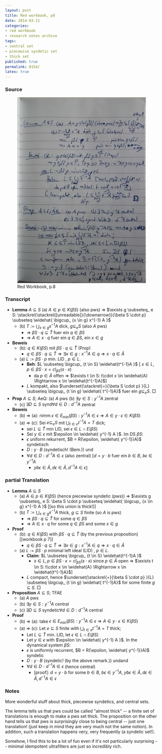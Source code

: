 ```yaml
---
layout: post
title: Red workbook, p8
date: 2014-03-11
categories:
- red workbook
- research notes archive
tags:
- central set
- piecewise syndetic set
- thick set
published: true
permalink: 0154/
latex: true
---
```


### Source

<figure>
  <a href="/assets/2014/red_workbook-p8.jpg">
    <img alt="red workbook, p8" src="/assets/2014/red_workbook-p8.jpg"/>
  </a>
  <figcaption>
    Red Workbook, p.8
  </figcaption>
</figure>

### Transcript

* **Lemma** $A \subseteq S$ (a) $A \in p \in K(\beta S)$ (also pws) => $\exists g \subseteq_ e S: \stackrel{\stackrel{[unreadable]}{\downarrow}}{\beta S \cdot p} \subseteq \widehat{ \bigcup_ {x \in g} x^{-1} A }$
    * (b) $T := \bigcup_ {x \in g} x^{-1} A$ dick, $g \subseteq_ e S$ (also $A$ pws)
        * => $\beta S \cdot q \subseteq \widehat{T}$ fuer ein $q \in \beta S$
        * => $A \in x \cdot q$ fuer ein $q\in \beta S$, ein $x\in g$
* **Beweis**
    * (b): $q \in K(\beta S)$ mit $\beta S \cdot q \subseteq \widehat{T}$ (Prop)
        * $q \in \beta S \cdot q \subseteq \widehat{T} \Rightarrow \exists x \in g: x^{-1}A \in q \Rightarrow x \cdot q \in \widehat{A}$
    * (a) $L := \beta S \cdot p$ min. LID , $p \in L$.
        * **Beh**: $L \subseteq \bigcup_ {t \in S} \widehat{t^{-1}A }$ [ $x \in L, p \in \beta S \cdot x = cl_ {\beta S} (s \cdot x)$
            * da $p\in \widehat{A}$ offen => $\exists t \in S: t\cdot x \in \widehat{A} \Rightarrow x \in \widehat{t^{-1}A}$]
        * $L$ kompakt, also $\underset{\stackrel{=}{\beta S \cdot p} }{L} \subseteq \bigcup_ {t \in g} \widehat{ t^{-1}A}$ fuer ein $g \subseteq_ e S$. □
* **Prop** $A\subseteq S$; AeQ: (a) $A$ pws (b) $\exists y \in S: y^{-1}A$ zentral
    * (c) $\exists D \subseteq S \text{ synd} \forall d \in D: d^{-1}A$ zentral
* **Beweis**
    * (b) => (a): nimm $\epsilon \in E_ \min(\beta S): y^{-1}A \in \epsilon \Rightarrow A \in y \cdot \epsilon \in K(\beta S)$
    * (a) => (c): Sei $e \subseteq_ e S$ mit $\bigcup_ {t \in e} t^{-1}A = T$ dick;
        * sei $L\subseteq \widehat{T}$ min LID, sei $\epsilon \in L \cap E(\beta S)$
        * Sei $y\in \epsilon$ mit $\epsilon \in \widehat{ y^{-1} A }$. Im DS $\beta S$:
        * $\epsilon$ uniform rekurrent, $B = R(\epsilon, \widehat{ y^{-1}}A)$ syndetisch
        * $D: y \cdot B$ (syndetisch! (Bem.)) und
        * $\forall d\in D: d^{-1}A \in \epsilon$ (also zentral) [$d = y\cdot b$ fuer ein $b \in B$, $b\epsilon \in y^{-1}A$
            * $y b \epsilon \in \widehat{A}, d\epsilon \in \widehat{A}, d^{-1}A \in \epsilon$]

### partial Translation

* **Lemma** $A \subseteq S$
    * (a) $A \in p \in K(\beta S)$ (hence piecewise syndetic (pws)) => $\exists g \subseteq_ e S: \beta S \cdot p \subseteq \widehat{ \bigcup_ {x \in g} x^{-1} A }$ [[so this union is thick!]]
    * (b) $T := \bigcup_ {x \in g} x^{-1} A$ thick, $g \subseteq S$ finite (so $A$ is pws)
        * => $\beta S \cdot q \subseteq \widehat{T}$ for some $q \in \beta S$
        * => $A \in x \cdot q$ for some $q\in \beta S$ and some $x\in g$
* **Proof**
    * (b): $q \in K(\beta S)$ with $\beta S \cdot q \subseteq \widehat{T}$ (by the previous proposition) [[workbook p 7]]
        * $q \in \beta S \cdot q \subseteq \widehat{T} \Rightarrow \exists x \in g: x^{-1}A \in q \Rightarrow x \cdot q \in \widehat{A}$
    * (a) $L := \beta S \cdot p$ minimal left ideal (LID) , $p \in L$.
        * **Claim**: $L \subseteq \bigcup_ {t \in S} \widehat{t^{-1}A }$
            * $x \in L, p \in \beta S \cdot x = cl_ {\beta S} (s \cdot x)$ since $p\in \widehat{A}$ open => $\exists t \in S: t\cdot x \in \widehat{A} \Rightarrow x \in \widehat{t^{-1}A}$]
        * $L$ compact, hence $\underset{\stackrel{=}{\beta S \cdot p} }{L} \subseteq \bigcup_ {t \in g} \widehat{ t^{-1}A}$ for some finite $g \subseteq S$. □
* **Proposition** $A\subseteq S$; TFAE
    * (a) $A$ pws
    * (b) $\exists y \in S: y^{-1}A$ central
    * (c) $\exists D \subseteq S \text{ syndetic} \forall d \in D: d^{-1}A$ central
* **Proof**
    * (b) => (a): take $\epsilon \in E_ \min(\beta S): y^{-1}A \in \epsilon \Rightarrow A \in y \cdot \epsilon \in K(\beta S)$
    * (a) => (c): Let $e \subseteq S$ finite with $\bigcup_ {t \in e} t^{-1}A = T$ thick;
        * Let $L\subseteq \widehat{T}$ min. LID, let $\epsilon \in L \cap E(\beta S)$
        * Let $y\in \epsilon$ with $\epsilon \in \widehat{ y^{-1} A }$. In the dynamical system $\beta S$:
        * $\epsilon$ is uniformly recurrent, $B = R(\epsilon, \widehat{ y^{-1}}A)$ syndetic
        * $D: y \cdot B$ (syndetic! (by the above remark.)) undand
        * $\forall d\in D: d^{-1}A \in \epsilon$ (hence central)
          * [proof]: $d = y\cdot b$ for some $b \in B$, $b\epsilon \in y^{-1}A$, $y b \epsilon \in \widehat{A}, d\epsilon \in \widehat{A}, d^{-1}A \in \epsilon$

### Notes

More wonderful stuff about thick, piecewise syndetics, and central sets.

The lemma tells us that pws could be called "almost thick" -- a finite set of translations is enough to make a pws set thick. The proposition on the other hand tells us that pws is surprisingly close to being central -- just one translation! (just keep in mind they are very much not the same notion). In addition, such a translation happens very, very frequently (a syndetic set!).

Somehow, I find this to be a lot of fun even if it's not particularly surprising -- minimal idempotent ultrafilters are just so incredibly rich.
